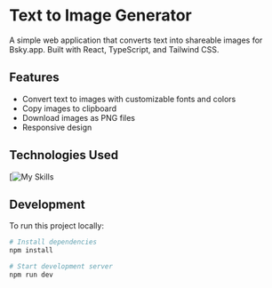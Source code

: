
# Text to Image Generator

A simple web application that converts text into shareable images for Bsky.app. Built with React, TypeScript, and Tailwind CSS.

## Features

- Convert text to images with customizable fonts and colors
- Copy images to clipboard
- Download images as PNG files
- Responsive design

## Technologies Used
[![My Skills](https://skillicons.dev/icons?i=ts,vite,react,tailwind)

## Development

To run this project locally:

```sh
# Install dependencies
npm install

# Start development server
npm run dev
```
